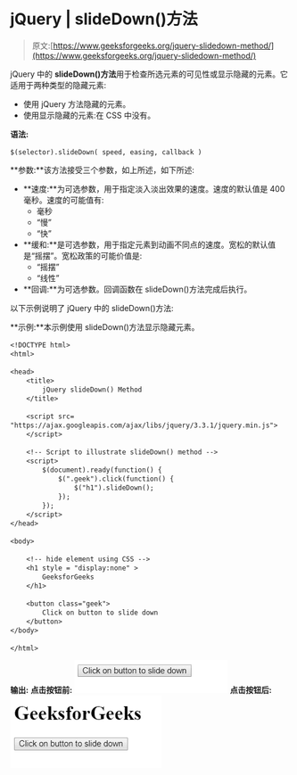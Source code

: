 # jQuery | slideDown()方法

> 原文:[https://www.geeksforgeeks.org/jquery-slidedown-method/](https://www.geeksforgeeks.org/jquery-slidedown-method/)

jQuery 中的 **slideDown()方法**用于检查所选元素的可见性或显示隐藏的元素。它适用于两种类型的隐藏元素:

*   使用 jQuery 方法隐藏的元素。
*   使用显示隐藏的元素:在 CSS 中没有。

**语法:**

```
$(selector).slideDown( speed, easing, callback )
```

**参数:**该方法接受三个参数，如上所述，如下所述:

*   **速度:**为可选参数，用于指定淡入淡出效果的速度。速度的默认值是 400 毫秒。速度的可能值有:
    *   毫秒
    *   “慢”
    *   “快”
*   **缓和:**是可选参数，用于指定元素到动画不同点的速度。宽松的默认值是“摇摆”。宽松政策的可能价值是:
    *   “摇摆”
    *   “线性”
*   **回调:**为可选参数。回调函数在 slideDown()方法完成后执行。

以下示例说明了 jQuery 中的 slideDown()方法:

**示例:**本示例使用 slideDown()方法显示隐藏元素。

```
<!DOCTYPE html>
<html>

<head>
    <title>
        jQuery slideDown() Method
    </title>

    <script src=
"https://ajax.googleapis.com/ajax/libs/jquery/3.3.1/jquery.min.js">
    </script>

    <!-- Script to illustrate slideDown() method -->
    <script>
        $(document).ready(function() {
            $(".geek").click(function() {
                $("h1").slideDown();
            });
        });
    </script>
</head>

<body>

    <!-- hide element using CSS -->
    <h1 style = "display:none" >
        GeeksforGeeks
    </h1>

    <button class="geek">
        Click on button to slide down
    </button>
</body>

</html>                    
```

**输出:**
**点击按钮前:**
![](img/45190f75a4ab1a456e4b7ed5cdbffe2e.png)
**点击按钮后:**
![](img/9421ffea01f0ecd34d2793e87f1dbc8a.png)